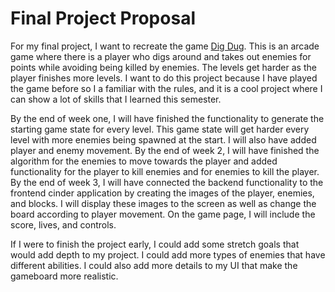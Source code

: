 # Final Project Proposal

  For my final project, I want to recreate the game [Dig Dug](https://www.arcadeclassics.net/80s-game-videos/dig-dug).  This is an arcade game where there is a player who digs around and takes out enemies for points while avoiding being killed by enemies.  The levels get harder as the player finishes more levels.  I want to do this project because I have played the game before so I a familiar with the rules, and it is a cool project where I can show a lot of skills that I learned this semester.
  
  By the end of week one, I will have finished the functionality to generate the starting game state for every level.  This game state will get harder every level with more enemies being spawned at the start.  I will also have added player and enemy movement.  By the end of week 2, I will have finished the algorithm for the enemies to move towards the player and added functionality for the player to kill enemies and for enemies to kill the player.  By the end of week 3, I will have connected the backend functionality to the frontend cinder application by creating the images of the player, enemies, and blocks.  I will display these images to the screen as well as change the board according to player movement.  On the game page, I will include the score, lives, and controls.
  
  If I were to finish the project early, I could add some stretch goals that would add depth to my project.  I could add more types of enemies that have different abilities.  I could also add more details to my UI that make the gameboard more realistic.
  

